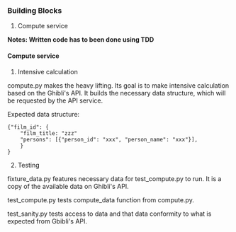 ### Building Blocks

1. Compute service

**Notes: Written code has to been done using TDD**

#### Compute service

1. Intensive calculation

compute.py makes the heavy lifting. Its goal is to make intensive calculation based on the Ghibli's API. It builds the necessary data structure, which will be requested by the API service.

Expected data structure:

```
{"film_id": {
    "film_title: "zzz"
    "persons": [{"person_id": "xxx", "person_name": "xxx"}],
    }
}
```

2. Testing

fixture_data.py features necessary data for test_compute.py to run. It is a copy of the available data on Ghibli's API.

test_compute.py tests compute_data function from compute.py.

test_sanity.py tests access to data and that data conformity to what is expected from Gbibli's API. 